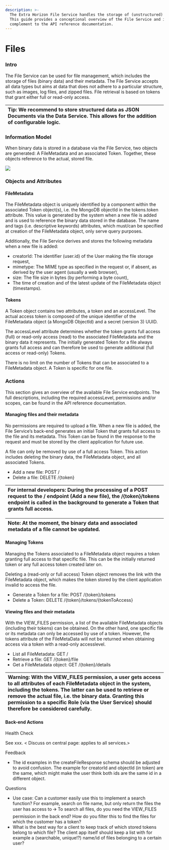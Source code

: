 ```yaml
---
description: >-
  The Extra Horizon File Service handles the storage of (unstructured) files.
  This guide provides a conceptional overview of the File Service and is a
  complement to the API reference documentation.
---
```


# Files

### Intro

The File Service can be used for file management, which includes the storage of files \(binary data\) and their metadata. The File Service accepts all data types but aims at data that does not adhere to a particular structure, such as images, log files, and zipped files. File retrieval is based on tokens that grant either full or read-only access.

| Tip: We recommend to store structured data as JSON Documents via the Data Service. This allows for the addition of configurable logic.  |
| :--- |


### Information Model

When binary data is stored in a database via the File Service, two objects are generated: A FileMetadata and an associated Token. Together, these objects reference to the actual, stored file.

![](https://lh6.googleusercontent.com/57wSXraHgahKEsh29XM0jfoRPbuuk_UOSj88egLQLoBy6qhxLhAL_1EN99tm4IihtWaySnKDgCysCjTM5VphehfqBu313izxr_mXOL_JEZkmG5eQBT1pJnEyDfL5rkPyJZpT55I=s0)

### Objects and Attributes

#### FileMetadata

The FileMetadata object is uniquely identified by a component within the associated Token object\(s\), i.e. the MongoDB objectId in the tokens.token attribute. This value is generated by the system when a new file is added and is used to reference the binary data stored in the database. The name and tags \(i.e. descriptive keywords\) attributes, which must/can be specified at creation of the FileMetadata object, only serve query purposes. 

Additionally, the File Service derives and stores the following metadata when a new file is added: 

* creatorId: The identifier \(user.id\) of the User making the file storage request,
* mimetype: The MIME type as specified in the request or, if absent, as derived by the user agent \(usually a web browser\),
* size: The file size in bytes \(by performing a byte count\),  
* The time of creation and of the latest update of the FileMetadata object \(timestamps\).

#### Tokens

A Token object contains two attributes, a token and an accessLevel. The actual access token is composed of the unique identifier of the FileMetadata object \(a MongoDB ObjectId\) and a secret \(version 3\) UUID. 

The accessLevel attribute determines whether the token grants full access \(full\) or read-only access \(read\) to the associated FileMetadata and the binary data it represents. The initially generated Token for a file always grants full access and can therefore be used to generate additional \(full access or read-only\) Tokens. 

There is no limit on the number of Tokens that can be associated to a FileMetadata object. A Token is specific for one file. 

### Actions

This section gives an overview of the available File Service endpoints. The full descriptions, including the required accessLevel, permissions and/or scopes, can be found in the API reference documentation.

#### Managing files and their metadata

No permissions are required to upload a file. When a new file is added, the File Service’s back-end generates an initial Token that grants full access to the file and its metadata. This Token can be found in the response to the request and must be stored by the client application for future use.

A file can only be removed by use of a full access Token. This action includes deleting the binary data, the FileMetadata object, and all associated Tokens.

* Add a new file: POST / 
* Delete a file: DELETE /{token} 

| For internal developers: During the processing of a POST request to the / endpoint \(Add a new file\), the /{token}/tokens endpoint is called in the background to generate a Token that grants full access.  |
| :--- |


| Note: At the moment, the binary data and associated metadata of a file cannot be updated. |
| :--- |


#### Managing Tokens

Managing the Tokens associated to a FileMetadata object requires a token granting full access to that specific file. This can be the initially returned token or any full access token created later on.

Deleting a \(read-only or full access\) Token object removes the link with the FileMetadata object, which makes the token stored by the client application invalid to access the file. 

* Generate a Token for a file: POST /{token}/tokens
* Delete a Token: DELETE /{token}/tokens/{tokenToAccess}

#### Viewing files and their metadata

With the VIEW\_FILES permission, a list of the available FileMetadata objects \(including their tokens\) can be obtained. On the other hand, one specific file or its metadata can only be accessed by use of a token. However, the tokens attribute of the FileMetaData will not be returned when obtaining access via a token with a read-only accesslevel. 

* List all FileMetadata: GET /
* Retrieve a file: GET /{token}/file
* Get a FileMetadata object: GET /{token}/details

| Warning: With the VIEW\_FILES permission, a user gets access to all attributes of each FileMetadata object in the system, including the tokens. The latter can be used to retrieve or remove the actual file, i.e. the binary data. Granting this permission to a specific Role \(via the User Service\) should therefore be considered carefully. |
| :--- |


#### Back-end Actions

Health Check 

See xxx. &lt; Discuss on central page: applies to all services.&gt;  


Feedback

* The id examples in the createFileResponse schema should be adjusted to avoid confusion. The example for creatorId and objectId \(in token\) are the same, which might make the user think both ids are the same id in a different object. 

Questions

* Use case: Can a customer easily use this to implement a search function? For example, search on file name, but only return the files the user has access to 🡪 To search all files, do you need the VIEW\_FILES permission in the back end? How do you filter this to find the files for which the customer has a token?
* What is the best way for a client to keep track of which stored tokens belong to which file? The client app itself should keep a list with for example a \(searchable, unique!?\) name/id of files belonging to a certain user?

